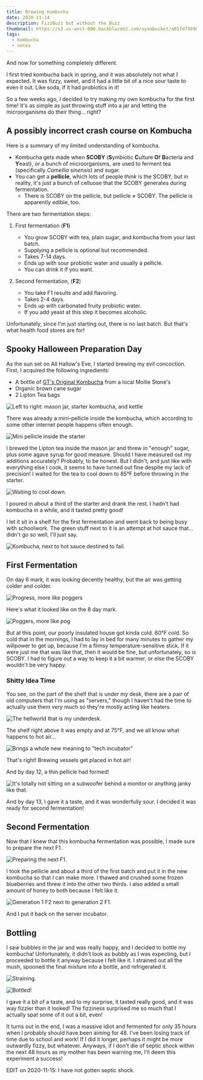 ```yaml
---
title: Brewing Kombucha
date: 2020-11-14
description: FizzBuzz but without the Buzz
thumbnail: https://s3.us-west-000.backblazeb2.com/nyaabucket/a01fd7589087459659b6d93ac1b47e330289aa86b74a232a5fd0e3274fd2faf6/2020-10-31-thermometer.jpg
tags:
  - kombucha
  - notes
---
```


And now for something completely different.

I first tried kombucha back in spring, and it was absolutely not what I
expected. It was fizzy, sweet, and it had a little bit of a nice sour taste to
even it out. Like soda, if it had probiotics in it!

So a few weeks ago, I decided to try making my own kombucha for the first time!
It's as simple as just throwing stuff into a jar and letting the microorganisms
do their thing... right?

## A possibly incorrect crash course on Kombucha

Here is a summary of my limited understanding of kombucha.

- Kombucha gets made when **SCOBY** (**S**ymbiotic **C**ulture **O**f
  **B**acteria and **Y**east), or a bunch of microorganisms, are used to ferment
  tea (specifically _Camellia sinensis_) and sugar.
- You can get a **pellicle**, which lots of people _think_ is the SCOBY, but in
  reality, it's just a bunch of celluose that the SCOBY generates during
  fermentation.
  - There is SCOBY on the pellicle, but pellicle $\neq$ SCOBY. The pellicle is
    apparently edible, too.

There are two fermentation steps:

1.  First fermentation (**F1**)

    - You grow SCOBY with tea, plain sugar, and kombucha from your last batch.
    - Supplying a pellicle is optional but recommended.
    - Takes 7-14 days.
    - Ends up with sour probiotic water and usually a pellicle.
    - You can drink it if you want.

2.  Second fermentation, (**F2**)
    - You take F1 results and add flavoring.
    - Takes 2-4 days.
    - Ends up with carbonated fruity probiotic water.
    - If you add yeast at this step it becomes alcoholic.

Unfortunately, since I'm just starting out, there is no last batch. But that's
what health food stores are for!

## Spooky Halloween Preparation Day

As the sun set on All Hallow's Eve, I started brewing my evil concoction. First,
I acquired the following ingredients:

- A bottle of
  [GT's Original Kombucha](https://gtslivingfoods.com/offering/synergy-kombucha/original-enlightened/)
  from a local Mollie Stone's
- Organic brown cane sugar
- 2 Lipton Tea bags

![Left to right: mason jar, starter kombucha, and kettle](https://s3.us-west-000.backblazeb2.com/nyaabucket/f855105a7320c5033efa851f50d7b4656afce8df509323a9bd9e437c5eaa9e85/2020-10-31-starter-kombucha.jpg)

There was already a mini-pellicle inside the kombucha, which according to some
other internet people happens often enough.

![Mini pellicle inside the starter](https://s3.us-west-000.backblazeb2.com/nyaabucket/76f92d20f7638a97a5b387fe672b016e57aa34c1629aed1a04f0919236789c71/2020-10-31-starter-pellicle.jpg)

I brewed the Lipton tea inside the mason jar and threw in "enough" sugar, plus
some agave syrup for good measure. Should I have measured out my additions
accurately? Probably, to be honest. But I didn't, and just like with everything
else I cook, it seems to have turned out fine despite my lack of precision! I
waited for the tea to cool down to 85°F before throwing in the starter.

![Waiting to cool down.](https://s3.us-west-000.backblazeb2.com/nyaabucket/a01fd7589087459659b6d93ac1b47e330289aa86b74a232a5fd0e3274fd2faf6/2020-10-31-thermometer.jpg)

I poured in about a third of the starter and drank the rest. I hadn't had
kombucha in a while, and it tasted pretty good!

I let it sit in a shelf for the first fermentation and went back to being busy
with schoolwork. The green stuff next to it is an attempt at hot sauce that...
didn't go so well, I'll just say.

![Kombucha, next to hot sauce destined to fail.](https://s3.us-west-000.backblazeb2.com/nyaabucket/8460a0904fae95c3c31c321a23fe626f875fd395cd8fe723af9a1feac63b1392/2020-10-31-shelf.jpg)

## First Fermentation

On day 6 mark, it was looking decently healthy, but the air was getting colder
and colder.

![Progress, more like poggers](https://s3.us-west-000.backblazeb2.com/nyaabucket/a87f888d09100f407148e4764120ab9e9c251596627bdc6c754918c5ab63229a/2020-11-05-progress.jpg)

Here's what it looked like on the 8 day mark.

![Poggers, more like pog](https://s3.us-west-000.backblazeb2.com/nyaabucket/c735dd359a771b45c7c2c3611bb4458a080890a4b7747792310b5e6a913bf46e/2020-11-07-progress.jpg)

But at this point, our poorly insulated house got kinda cold. 60°F cold. So cold
that in the mornings, I had to lay in bed for many minutes to gather my
willpower to get up, because I'm a flimsy temperature-sensitive stick. If it
were just me that was like that, then it would be fine, but unfortunately, so is
SCOBY. I had to figure out a way to keep it a bit warmer, or else the SCOBY
wouldn't be very happy.

### Shitty Idea Time

You see, on the part of the shelf that is under my desk, there are a pair of old
computers that I'm using as "servers," though I haven't had the time to actually
use them very much so they're mostly acting like heaters.

![The hellworld that is my underdesk.](https://s3.us-west-000.backblazeb2.com/nyaabucket/5e12244e2fcb53d3a5cea68ffe65ddc69de2ac8f5f8ce31d6b2362f3a9be746c/server-shelf.jpg)

The shelf right above it was empty and at 75°F, and we all know what happens to
hot air...

![Brings a whole new meaning to "tech incubator"](https://s3.us-west-000.backblazeb2.com/nyaabucket/aef25b91b3e04a45452d8331485d0e09714cb0dc23d2c163c37361316858b8c0/incubator.jpg)

That's right! Brewing vessels get placed in hot air!

And by day 12, a thin pellicle had formed!

![It's totally not sitting on a subwoofer behind a monitor or anything janky like that.](https://s3.us-west-000.backblazeb2.com/nyaabucket/33fb543e7d3ce69b95c89bdee3bc2e5f4c583cceaf2ee3a7dab28bfbace56fde/2020-11-11-progress.jpg)

And by day 13, I gave it a taste, and it was wonderfully sour. I decided it was
ready for second fermentation!

## Second Fermentation

Now that I knew that this kombucha fermentation was possible, I made sure to
prepare the next F1.

![Preparing the next F1.](https://s3.us-west-000.backblazeb2.com/nyaabucket/d1cc77e18b36fff73c27dd3690f951633934cb045f8ce71ef0405861713df82b/2020-11-12-nextbatch.jpg)

I took the pellicle and about a third of the first batch and put it in the new
kombucha so that I can make more. I thawed and crushed some frozen blueberries
and threw it into the other two thirds. I also added a small amount of honey to
both because I felt like it.

![Generation 1 F2 next to generation 2 F1.](https://s3.us-west-000.backblazeb2.com/nyaabucket/87760b1edb0d6b22516bb0f46ffc5e54d3a8e07f9d875ec7354764709549bd0f/2020-11-12-nextbatch2.jpg)

And I put it back on the server incubator.

## Bottling

I saw bubbles in the jar and was really happy, and I decided to bottle my
kombucha! Unfortunately, it didn't look as bubbly as I was expecting, but I
proceeded to bottle it anyway because I felt like it. I strained out all the
mush, spooned the final mixture into a bottle, and refrigerated it.

![Straining.](https://s3.us-west-000.backblazeb2.com/nyaabucket/558e2ac229ec6f6f3a4a7615fc6bbc80fc2d597063f840f209dad772962b1fca/2020-11-14-straining.jpg)

![Bottled!](https://s3.us-west-000.backblazeb2.com/nyaabucket/e4054bf1eeb250e67a0e290d6ec361fa65d1e912c07896d8136fe6e409ebc43b/2020-11-14-bottle.jpg)

I gave it a bit of a taste, and to my surprise, it tasted really good, and it
was way fizzier than it looked! The fizziness surprised me so much that I
actually spat some of it out a bit, even!

It turns out in the end, I was a massive idiot and fermented for only 35 hours
when I probably should have been aiming for 48. I've been losing track of time
due to school and work! If I did it longer, perhaps it might be more outwardly
fizzy, but whatever. Anyways, if I don't die of septic shock within the next 48
hours as my mother has been warning me, I'll deem this experiment a success!

EDIT on 2020-11-15: I have not gotten septic shock.
